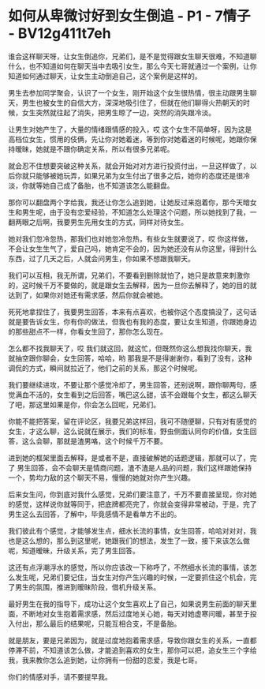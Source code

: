 # 如何从卑微讨好到女生倒追 - P1 - 7情子 - BV12g411t7eh

谁会这样聊天呀，让女生倒追你，兄弟们，是不是觉得跟女生聊天很难，不知道聊什么，也不知道如何在聊天当中去吸引女生，那么今天七哥就通过一个案例，让你知道如何通过聊天，让女生主动倒追自己，这个案例是这样的。

男生去参加同学聚会，认识了一个女生，刚开始这个女生很热情，很主动跟男生聊天，男生也被女生的自信大方，深深地吸引住了，但就在他们聊得火热朝天的时候，女生突然就往起了消失，把男生晾了一边，突然的消失跟冷淡。

让男生对她产生了，大量的情绪跟情感的投入，哎 这个女生不简单呀，因为这是高档位女生，惯用的伎俩，先让你对她着迷，等到你对她着迷的时候呢，她跟你保持暧昧，她就是不跟你确定关系，所以有很多兄弟呢。

就会忍不住想要突破这种关系，就会开始对对方进行投资付出，一旦这样做了，以后你就只能够被她玩弄，如果兄弟为女生付出了很多之后，她你的态度还是很冷淡，你就等她自己成了备胎，也不知道该怎么能翻盘。

那你可以翻盘两个字给我，我还让你怎么追到她，让她反过来抱着你，那今天暗女生和男生呢，由于没有恋爱经验，不知道怎么处理这个问题，所以她找到了我，一翻两眼之后啊，我要男生先用女生的方式，同样对待女生。

她对我们忽冷忽热，那我们也对她忽冷忽热，有些女生就要说了，哎 你这样做，不会让女生生气了，爱自己吗，她肯定不会的，因为她还没有从你这里，得到什么东西，过了几天之后，人就会问男生，你如果不想跟我聊天。

我们可以互相，我无所谓，兄弟们，不要看到删除就怕了，她只是故意来刺激你的，这时候千万不要做的，就是跟女生去解释，因为一旦你去解释了，她的目的就达到了，如果你对她还有需求感，然后你就会被她。

死死地拿捏住了，我要男生回答，本来有点喜欢，也被你这个态度搞没了，这句话就是要告诉女生，你有你的做法，但我也有我的态度，要让女生知道，你跟她身边的那些甜点不一样，你看女生回了，那你怎么现在。

怎么都不找我聊天了，哎 我们就这回，就这忙，但既然你这么想我找你聊天，我就抽空跟你聊会，女生回答，哈哈，哟 那我是不是得谢谢你，看到了没有，这种调侃的方式，瞬间就拉近了，他们之前的关系，那这个时候呢。

我们要继续进攻，不要让那个感觉冷却了，男生回答，还别说啊，跟你聊两句，感觉满血不活的，女生看到之后回答，嘴巴这么甜，该不会跟每个女生，都这么聊天了吧，那这里如果是你，你会怎么回呢，兄弟们。

你能不能把答案，留在评论区，我要兄弟这样回，我可不随便聊，只有对有感觉的女生，才这么聊，这么说就在展示，我们的标准，野虫侧面认同你的价值，女生回答，这么会聊，那就是渣男咯，这个时候千万不要。

进到她的框架里面去解释，是或者不是，直接破解她的话题逻辑，那就可以了，完了 男生回答，会不会聊天是情商问题，渣不渣是人品的问题，我们这样跟她保持一个，势均力敌的这个聊天不易，慢慢的她就对你产生兴趣。

后来女生问，你到底对我什么感觉，兄弟们要注意了，千万不要直接呈现，你对她的感觉，这样说你就等同于，把底牌都亮完了，你就会变得非常被动，于是，完了男生这么去回答，了解中，毕竟感情不是看单方不出的。

我们彼此有个感觉，才能够发生点，细水长流的事情，女生回答，哈哈对对对，我也是这么想的，那么到这里呢，她跟我们的想法，发生了一致，接下来该怎么做呢，知道暧昧，升级关系，完了男生回答。

这还有点浮潮浮水的感觉，所以你应该改一下称呼了，不然细水长流的事情，该怎么发生呢，兄弟们要记住，当女生对你产生兴趣的时候，一定要抓住这个机会，完了男生的氛围，推进到暧昧阶段，借机升级关系。

最好男生在我的指导下，成功让这个女生喜欢上了自己，如果说男生前面的聊天里面，不断地对女生抱着需求感，然后过度地关心她，每天对她虚寒问暖，甚至于投入付出，那么最后的结果呢，只能互相合支，不是备胎。

就是朋友，要是兄弟因为，就是过度地抱着需求感，导致你跟女生的关系，一直都停滞不前，不知道该怎么做，才能追到喜欢的女生，那你可以把，追女生三个字给我，我来教你怎么追到她，让你拥有一份甜的恋爱，我是七哥。

你们的情感对手，请不要提早我。